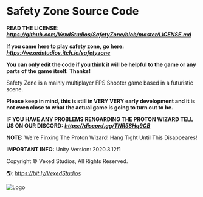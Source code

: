 # Safety Zone Source Code
**READ THE LICENSE:** ***https://github.com/VexdStudios/SafetyZone/blob/master/LICENSE.md***

**If you came here to play safety zone, go here:** ***https://vexedstudios.itch.io/safetyzone***

**You can **only** edit the code if you think it will be helpful to the game or any parts of the game itself.**
**Thanks!**

Safety Zone is a mainly multiplayer FPS Shooter game based in a futuristic scene.

**Please keep in mind, this is still in VERY VERY early development and it is not even close to what the actual game is going to turn out to be.**

**IF YOU HAVE ANY PROBLEMS RENGARDING THE PROTON WIZARD TELL US ON OUR DISCORD:** ***https://discord.gg/TNR58Hq9CB***

**NOTE:** We're Finxing The Proton Wizard! Hang Tight Until This Disappeares!

**IMPORTANT INFO:** Unity Version: 2020.3.12f1

Copyright © Vexed Studios, All Rights Reserved.

🌎: *https://bit.ly/VexedStudios*

![Logo](https://vexedstudios.netlify.app/e0ec71cf1398eec9d68f28744185944a.png)
